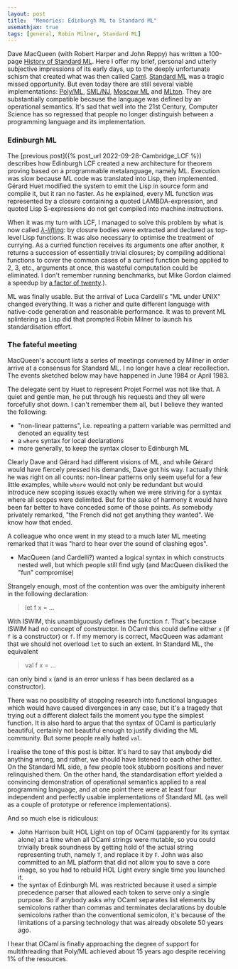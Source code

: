 ```yaml
---
layout: post
title:  "Memories: Edinburgh ML to Standard ML"
usemathjax: true 
tags: [general, Robin Milner, Standard ML]
---
```


Dave MacQueen (with Robert Harper and John Reppy) has written a 100-page [History of Standard ML](https://doi.org/10.1145/3386336).
Here I offer my brief, personal and utterly subjective impressions of its early days, 
up to the deeply unfortunate schism that created
what was then called [Caml](https://caml.inria.fr).
[Standard ML](https://cs.lmu.edu/~ray/notes/introml/) was a tragic missed opportunity.
But even today there are still several viable 
implementations: [Poly/ML](https://www.polyml.org), [SML/NJ](https://smlnj.org), 
[Moscow ML](https://mosml.org) and [MLton](http://www.mlton.org).
They are substantially compatible because the language was defined by an operational semantics.
It's sad that well into the 21st Century, Computer Science has so regressed that people no longer distinguish between 
a programming language and its implementation.

### Edinburgh ML

The [previous post]({% post_url 2022-09-28-Cambridge_LCF %})
describes how Edinburgh LCF created a new architecture for theorem proving based on a programmable metalanguage, namely ML.
Execution was slow because ML code was translated into Lisp, then implemented.
Gérard Huet modified the system to emit the Lisp in source form and compile it, but it ran no faster.
As he explained, every ML function was represented by
a closure containing a quoted LAMBDA-expression, 
and quoted Lisp S-expressions do not get compiled into machine instructions.

When it was my turn with LCF, I managed to solve this problem
by what is now called [*λ-lifting*](https://en.wikipedia.org/wiki/Lambda_lifting):
by closure bodies were extracted and declared as top-level Lisp functions.
It was also necessary to optimise the treatment of currying.
As a curried function receives its arguments one after another,
it returns a succession of essentially trivial closures;
by compiling additional functions to cover the common cases of 
a curried function being applied to 2, 3, etc., arguments at once,
this wasteful computation could be eliminated.
I don't remember running benchmarks, but Mike Gordon claimed
a speedup by [a factor of twenty](https://www.cl.cam.ac.uk/archive/mjcg/papers/HolHistory.pdf).).

ML was finally usable. But the arrival of Luca Cardelli's 
"ML under UNIX" changed everything. It was a richer and quite
different language with native-code generation and reasonable
performance. It was to prevent ML splintering as Lisp did
that prompted Robin Milner to launch his standardisation effort.

### The fateful meeting

MacQueen's account lists a series of meetings convened by Milner
in order arrive at a consensus for Standard ML.
I no longer have a clear recollection.
The events sketched below may have happened in June 1984 or April 1983.

The delegate sent by Huet to represent Projet Formel was not like that. A quiet and gentle man, he put through his requests and 
they all were forcefully shot down.
I can't remember them all, but I believe they wanted the following:

* "non-linear patterns", i.e. repeating a pattern variable was permitted and denoted an equality test
* a `where` syntax for local declarations
* more generally, to keep the syntax closer to Edinburgh ML

Clearly Dave and Gérard had different visions of ML, and while
Gérard would have fiercely pressed his demands, Dave got his way.
I actually think he was right on all counts: non-linear patterns
only seem useful for a few little examples, while `where` would
not only be redundant but would introduce new scoping issues
exactly when we were striving for a syntax where all scopes
were delimited. But for the sake of harmony it would have been far
better to have conceded some of those points.
As somebody privately remarked, "the French did not get anything they wanted". We know how that ended.

A colleague who once went in my stead to a much later ML meeting 
remarked that it was "hard to hear over the sound of clashing egos".



* MacQueen (and Cardelli?) wanted a logical syntax in which constructs nested well, but which people still find ugly (and MacQueen disliked the "fun" compromise)

Strangely enough, most of the contention was over the ambiguity inherent in the following declaration:

> let f x = ...

With ISWIM, this unambiguously defines the function `f`. That's because ISWIM had no concept of constructor. In OCaml this could define either `x` (if `f` is a constructor) or `f`. If my memory is correct, MacQueen was adamant that we should not overload `let` to such an extent. In Standard ML, the equivalent

> val f x = ...

can only bind `x` (and is an error unless `f` has been declared as a constructor). 

There was no possibility of stopping research into functional languages which would have caused divergences in any case, but it's a tragedy that trying out a different dialect fails the moment you type the simplest function.
It is also hard to argue that the syntax of OCaml is particularly beautiful, certainly not beautiful enough to justify dividing the ML community.
But some people really hated `val`.

I realise the tone of this post is bitter. It's hard to say that anybody did anything wrong, and rather, we should have listened to each other better. On the Standard ML side, a few people took stubborn positions and never relinquished them. On the other hand, the standardisation effort yielded a convincing demonstration of operational semantics applied to a real programming language, and at one point there were at least four independent and perfectly usable implementations of Standard ML (as well as a couple of prototype or reference implementations).


And so much else is ridiculous:

* John Harrison built HOL Light on top of OCaml (apparently for its syntax alone) at a time when all OCaml strings were mutable, so you could trivially break soundness by getting hold of the actual string representing truth, namely `T`, and replace it by `F`. John was also committed to an ML platform that did not allow you to save a core image, so you had to rebuild HOL Light every single time you launched it.
* the syntax of Edinburgh ML was restricted because it used a simple precedence parser that allowed each token to serve only a single purpose. So if anybody asks why OCaml separates list elements by semicolons rather than commas and terminates declarations by double semicolons rather than the conventional semicolon, it's because of the limitations of a parsing technology that was already obsolete 50 years ago.

I hear that OCaml is finally approaching the degree of
support for multithreading that Poly/ML achieved about 
15 years ago despite receiving 1% of the resources.
